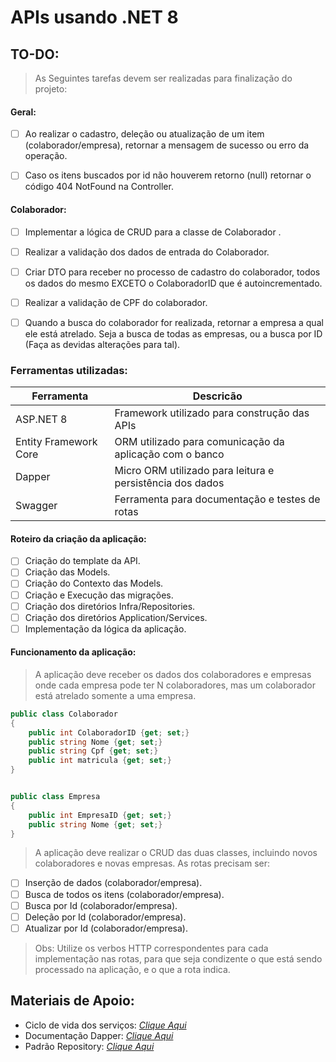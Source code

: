 # APIs usando .NET 8


## TO-DO:

> As Seguintes tarefas devem ser realizadas para finalização do projeto:

#### Geral:
- [ ] Ao realizar o cadastro, deleção ou atualização de um item (colaborador/empresa), retornar a mensagem de sucesso ou erro da operação.
- [ ] Caso os itens buscados por id não houverem retorno (null) retornar o código 404 NotFound na Controller.



#### Colaborador:
- [ ] Implementar a lógica de CRUD para a classe de Colaborador .
- [ ] Realizar a validação dos dados de entrada do Colaborador.
- [ ] Criar DTO para receber no processo de cadastro do colaborador, todos os dados do mesmo EXCETO o ColaboradorID que é autoincrementado.
- [ ] Realizar a validação de CPF do colaborador.
- [ ] Quando a busca do colaborador for realizada, retornar a empresa a qual ele está atrelado. Seja a busca de todas as empresas, ou a busca por ID (Faça as devidas alterações para tal).



### Ferramentas utilizadas:

|Ferramenta | Descricão |
|-----------|-----------|
|ASP.NET 8  | Framework utilizado para construção das APIs|
|Entity Framework Core | ORM utilizado para comunicação da aplicação com o banco|
|Dapper | Micro ORM utilizado para leitura e persistência dos dados|
|Swagger | Ferramenta para documentação e testes de rotas| 

#### Roteiro da criação da aplicação:
- [ ] Criação do template da API.
- [ ] Criação das Models.
- [ ] Criação do Contexto das Models.
- [ ] Criação e Execução das migrações.
- [ ] Criação dos diretórios Infra/Repositories.
- [ ] Criação dos diretórios Application/Services.
- [ ] Implementação da lógica da aplicação.
  
#### Funcionamento da aplicação:

> A aplicação deve receber os dados dos colaboradores e empresas onde cada empresa pode ter N colaboradores, mas um colaborador está atrelado somente a uma empresa.

```csharp
public class Colaborador
{
    public int ColaboradorID {get; set;}
    public string Nome {get; set;}
    public string Cpf {get; set;}
    public int matricula {get; set;}
}


public class Empresa
{
    public int EmpresaID {get; set;}
    public string Nome {get; set;}
}
```

> A aplicação deve realizar o CRUD das duas classes, incluindo novos colaboradores e novas empresas. As rotas precisam ser:

- [ ] Inserção de dados (colaborador/empresa).
- [ ] Busca de todos os itens (colaborador/empresa).
- [ ] Busca por Id (colaborador/empresa).
- [ ] Deleção por Id (colaborador/empresa).
- [ ] Atualizar por Id (colaborador/empresa).

> Obs: Utilize os verbos HTTP correspondentes para cada implementação nas rotas, para que seja condizente o que está sendo processado na aplicação, e o que a rota indica.


## Materiais de Apoio:

 - Ciclo de vida dos serviços: *[Clique Aqui](https://medium.com/@marcofsjrr/explorando-os-ciclos-de-vida-de-servi%C3%A7os-no-net-core-mecanismos-da-inje%C3%A7%C3%A3o-de-depend%C3%AAncia-b4609d616d53)*
 - Documentação Dapper: *[Clique Aqui](https://www.learndapper.com/)*
 - Padrão Repository: *[Clique Aqui](https://www.macoratti.net/11/10/net_pr1.htm)*

<!-- ## Desafio

*[Clique Aqui](https://sudden-manchego-90e.notion.site/APIs-usando-NET-8-1a0f51a76f4c80f68099dd3f867ccb61)* para acessar o desafio. -->
